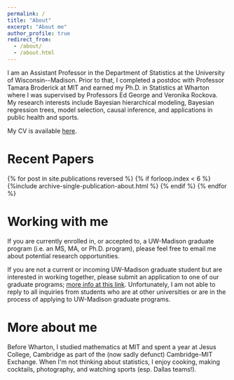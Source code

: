 ```yaml
---
permalink: /
title: "About"
excerpt: "About me"
author_profile: true
redirect_from: 
  - /about/
  - /about.html
---
```


I am an Assistant Professor in the Department of Statistics at the University of Wisconsin--Madison.
Prior to that, I completed a postdoc with Professor Tamara Broderick at MIT and earned my Ph.D. in Statistics at Wharton where I was supervised by Professors Ed George and Veronika Rockova.
My research interests include Bayesian hierarchical modeling, Bayesian regression trees, model selection, causal inference, and applications in public health and sports.

My CV is available [here](https://skdeshpande91.github.io/files/Deshpande_cv.pdf).


Recent Papers
======

{% for post in site.publications reversed %}
  {% if forloop.index < 6  %}
    {%include archive-single-publication-about.html %}
  {% endif %}
{% endfor %}

Working with me
======
If you are currently enrolled in, or accepted to, a UW-Madison graduate program (i.e. an MS, MA, or Ph.D. program), please feel free to email me about potential research opportunities.


If you are not a current or incoming UW-Madison graduate student but are interested in working together, please submit an application to one of our graduate programs; [more info at this link](https://stat.wisc.edu/graduate-studies/graduate-admissions/).
Unfortunately, I am not able to reply to all inquiries from students who are at other universities or are in the process of applying to UW-Madison graduate programs.




More about me
======

Before Wharton, I studied mathematics at MIT and spent a year at Jesus College, Cambridge as part of the (now sadly defunct) Cambridge-MIT Exchange.
When I'm not thinking about statistics, I enjoy cooking, making cocktails, photography, and watching sports (esp. Dallas teams!).
